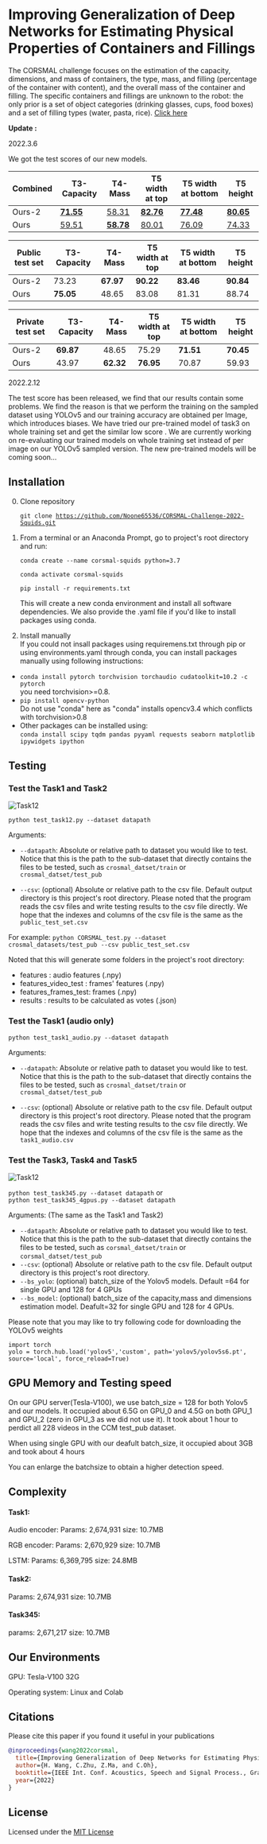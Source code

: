 # Improving Generalization of Deep Networks for Estimating Physical Properties of Containers and Fillings

The CORSMAL challenge focuses on the estimation of the capacity, dimensions, and mass of containers, the type, mass, and filling (percentage of the container with content), and the overall mass of the container and filling. The specific containers and fillings are unknown to the robot: the only prior is a set of object categories (drinking glasses, cups, food boxes) and a set of filling types (water, pasta, rice). [Click here](https://corsmal.eecs.qmul.ac.uk/challenge.html)



**Update :**

2022.3.6

We got the test scores of our new models.

| Combined | T3-Capacity                                                  | T4-Mass                                                      | T5 width at top                                              | T5 width at bottom                                           | T5 height                                                    |
| -------- | ------------------------------------------------------------ | ------------------------------------------------------------ | ------------------------------------------------------------ | ------------------------------------------------------------ | ------------------------------------------------------------ |
| Ours-2   | [**71.55**](https://github.com/Noone65536/CORSMAL-Challenge-2022-Squids/blob/main/weights-new/task3.pth) | [58.31](https://github.com/Noone65536/CORSMAL-Challenge-2022-Squids/blob/main/weights-new/task4.pth) | [**82.76**](https://github.com/Noone65536/CORSMAL-Challenge-2022-Squids/blob/main/weights-new/task5-wt.pth) | [**77.48**](https://github.com/Noone65536/CORSMAL-Challenge-2022-Squids/blob/main/weights-new/task5-wb.pth) | [**80.65**](https://github.com/Noone65536/CORSMAL-Challenge-2022-Squids/blob/main/weights-new/task5-h.pth) |
| Ours     | [59.51](https://github.com/Noone65536/CORSMAL-Challenge-2022-Squids/blob/main/weights/task3-new.pth) | [**58.78**](https://github.com/Noone65536/CORSMAL-Challenge-2022-Squids/blob/main/weights/task4-new.pth) | [80.01](https://github.com/Noone65536/CORSMAL-Challenge-2022-Squids/blob/main/weights/task5_wt-new.pth) | [76.09](https://github.com/Noone65536/CORSMAL-Challenge-2022-Squids/blob/main/weights/task5_wb-new.pth) | [74.33](https://github.com/Noone65536/CORSMAL-Challenge-2022-Squids/blob/main/weights/task5_h-new.pth) |



| Public test set | T3-Capacity | T4-Mass   | T5 width at top | T5 width at bottom | T5 height |
| --------------- | ----------- | --------- | --------------- | ------------------ | --------- |
| Ours-2          | 73.23       | **67.97** | **90.22**       | **83.46**          | **90.84** |
| Ours            | **75.05**   | 48.65     | 83.08           | 81.31              | 88.74     |



| Private test set | T3-Capacity | T4-Mass   | T5 width at top | T5 width at bottom | T5 height |
| ---------------- | ----------- | --------- | --------------- | ------------------ | --------- |
| Ours-2           | **69.87**   | 48.65     | 75.29           | **71.51**          | **70.45** |
| Ours             | 43.97       | **62.32** | **76.95**       | 70.87              | 59.93     |





2022.2.12

The test score has been released, we find that our results contain some problems. We find the reason is that we perform the training on the sampled dataset using YOLOv5 and our training accuracy are obtained per Image, which introduces biases. We have tried our pre-trained model of task3 on whole training set and get the similar low score . We are currently working on re-evaluating our trained models on whole training set instead of per image on our YOLOv5 sampled version. The new pre-trained models will be coming soon...

## Installation

0. Clone repository

    <code>git clone https://github.com/Noone65536/CORSMAL-Challenge-2022-Squids.git</code>

1. From a terminal or an Anaconda Prompt, go to project's root directory and run:

    <code>conda create --name corsmal-squids python=3.7</code> 

    <code>conda activate corsmal-squids</code>

    <code>pip install -r requirements.txt</code>

    This will create a new conda environment and install all software dependencies. We also provide the .yaml file if you'd like to install packages using conda.

2. Install manually  
If you could not insall packages using requiremens.txt through pip or using environments.yaml through conda,
you can install packages manually using following instructions:

  -  `conda install pytorch torchvision torchaudio cudatoolkit=10.2 -c pytorch`  
    you need torchvision>=0.8.  
  -  `pip install opencv-python`  
    Do not use "conda" here as "conda" installs opencv3.4 which conflicts with torchvision>0.8  
  -   Other packages can be installed using:  
    `conda install scipy tqdm pandas pyyaml requests seaborn matplotlib ipywidgets ipython`

## Testing 

### Test the Task1 and Task2

![Task12](./Images/Task12.png)

<code>python test_task12.py --dataset datapath</code>

Arguments:
- `--datapath`: Absolute or relative path to dataset you would like to test. Notice that this is the path to the sub-dataset that directly contains the files to be tested, such as `crosmal_datset/train` or `crosmal_datset/test_pub `

- `--csv`: (optional) Absolute or relative path to the csv file. Default output directory is this project's root directory. Please noted that the program reads the csv files and write testing results to the csv file directly. We hope that the indexes and columns of the csv file is the same as the  `public_test_set.csv`

For example: <code>python CORSMAL_test.py --dataset crosmal_datasets/test_pub --csv public_test_set.csv</code>

Noted that this will generate some folders in the project's root directory: 
- features : audio features (.npy)
- features_video_test : frames' features (.npy)
- features_frames_test: frames (.npy)
- results : results to be calculated as votes (.json)

### Test the Task1 (audio only)

<code>python test_task1_audio.py --dataset datapath</code>

Arguments:
- `--datapath`: Absolute or relative path to dataset you would like to test. Notice that this is the path to the sub-dataset that directly contains the files to be tested, such as `crosmal_datset/train` or `crosmal_datset/test_pub `

- `--csv`: (optional) Absolute or relative path to the csv file. Default output directory is this project's root directory. Please noted that the program reads the csv files and write testing results to the csv file directly. We hope that the indexes and columns of the csv file is the same as the  `task1_audio.csv`

### Test the Task3, Task4 and Task5

![Task12](./Images/Task345.png)



<code>python test_task345.py --dataset datapath</code> or  
<code>python test_task345_4gpus.py --dataset datapath</code>

Arguments: (The same as the Task1 and Task2)

- `--datapath`: Absolute or relative path to dataset you would like to test. Notice that this is the path to the sub-dataset that directly contains the files to be tested, such as `corsmal_datset/train` or `corsmal_datset/test_pub `
- `--csv`: (optional) Absolute or relative path to the csv file. Default output directory is this project's root directory.
- `--bs_yolo`: (optional) batch_size of the Yolov5 models. Default =64 for single GPU and 128 for 4 GPUs
- `--bs_model`: (optional) batch_size of the capacity,mass and dimensions estimation model. Deafult=32 for single GPU and 128 for 4 GPUs. 

Please note that you may like to try following code for downloading the YOLOv5 weights

```
import torch
yolo = torch.hub.load('yolov5','custom', path='yolov5/yolov5s6.pt', source='local', force_reload=True)
```
## GPU Memory and Testing speed
On our GPU server(Tesla-V100), we use batch_size = 128 for both Yolov5 and our models. It occupied about 6.5G on GPU_0 and 4.5G on both GPU_1 and GPU_2 (zero in GPU_3 as we did not use it). It took about 1 hour to perdict all 228 videos in the CCM test_pub dataset. 

When using single GPU with our deafult batch_size, it occupied about 3GB and took about 4 hours

You can enlarge the batchsize to obtain a higher detection speed.

## Complexity

#### Task1: 

Audio encoder: Params: 2,674,931 size: 10.7MB

RGB encoder: Params: 2,670,929 size: 10.7MB

LSTM: Params: 6,369,795 size: 24.8MB 

#### Task2: 

Params: 2,674,931 size: 10.7MB

#### Task345: 

params: 2,671,217 size: 10.7MB

## Our Environments

GPU: Tesla-V100 32G

Operating system: Linux and Colab

## Citations
Please cite this paper if you found it useful in your publications
```bibtex
@inproceedings{wang2022corsmal,
  title={Improving Generalization of Deep Networks for Estimating Physical Properties of Containers and Fillings},
  author={H. Wang, C.Zhu, Z.Ma, and C.Oh},
  booktitle={IEEE Int. Conf. Acoustics, Speech and Signal Process., Grand Challenges: Audio-Visual Object Classification for Human-Robot Collaboration, 2022.},
  year={2022}
}
```
## License
Licensed under the [MIT License](LICENSE)
